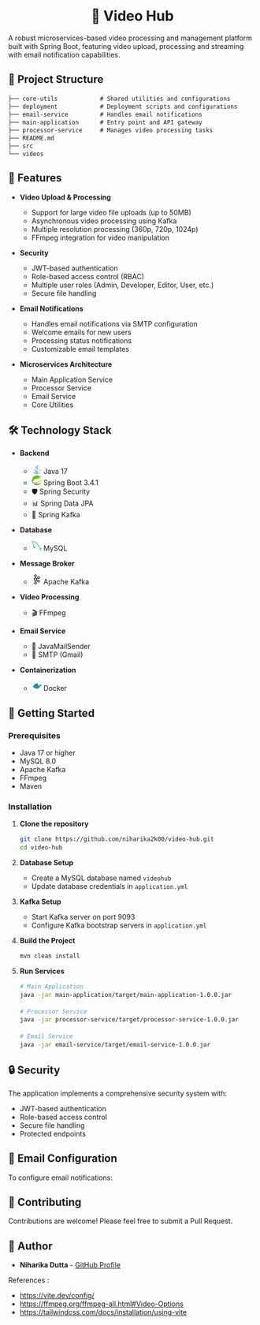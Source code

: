 # <div align="center"> 🎥 Video Hub </div>

A robust microservices-based video processing and management platform built with Spring Boot, featuring video upload, processing and streaming with email notification capabilities.

## 🧱 Project Structure

```
├── core-utils            # Shared utilities and configurations
├── deployment            # Deployment scripts and configurations
├── email-service         # Handles email notifications
├── main-application      # Entry point and API gateway
├── processor-service     # Manages video processing tasks
├── README.md
├── src
└── videos
```

## 🌟 Features

- **Video Upload & Processing**

  - Support for large video file uploads (up to 50MB)
  - Asynchronous video processing using Kafka
  - Multiple resolution processing (360p, 720p, 1024p)
  - FFmpeg integration for video manipulation

- **Security**

  - JWT-based authentication
  - Role-based access control (RBAC)
  - Multiple user roles (Admin, Developer, Editor, User, etc.)
  - Secure file handling

- **Email Notifications**

  - Handles email notifications via SMTP configuration
  - Welcome emails for new users
  - Processing status notifications
  - Customizable email templates

- **Microservices Architecture**
  - Main Application Service
  - Processor Service
  - Email Service
  - Core Utilities

## 🛠️ Technology Stack

- **Backend**

  - <img src="https://raw.githubusercontent.com/devicons/devicon/master/icons/java/java-original.svg" alt="Java" width="20" height="20"/> Java 17
  - <img src="https://raw.githubusercontent.com/devicons/devicon/master/icons/spring/spring-original.svg" alt="Spring" width="20" height="20"/> Spring Boot 3.4.1
  - 🛡️ Spring Security
  - 📊 Spring Data JPA
  - 📨 Spring Kafka

- **Database**

  - <img src="https://raw.githubusercontent.com/devicons/devicon/master/icons/mysql/mysql-original.svg" alt="MySQL" width="20" height="20"/> MySQL

- **Message Broker**

  - <img src="https://raw.githubusercontent.com/devicons/devicon/master/icons/apachekafka/apachekafka-original.svg" alt="Kafka" width="20" height="20"/> Apache Kafka

- **Video Processing**

  - 🎬 FFmpeg

- **Email Service**

  - 📧 JavaMailSender
  - 📨 SMTP (Gmail)

- **Containerization**
  - <img src="https://raw.githubusercontent.com/devicons/devicon/master/icons/docker/docker-original.svg" alt="Docker" width="20" height="20"/> Docker

## 🚀 Getting Started

### Prerequisites

- Java 17 or higher
- MySQL 8.0
- Apache Kafka
- FFmpeg
- Maven

### Installation

1. **Clone the repository**

   ```bash
   git clone https://github.com/niharika2k00/video-hub.git
   cd video-hub
   ```

2. **Database Setup**

   - Create a MySQL database named `videohub`
   - Update database credentials in `application.yml`

3. **Kafka Setup**

   - Start Kafka server on port 9093
   - Configure Kafka bootstrap servers in `application.yml`

4. **Build the Project**

   ```bash
   mvn clean install
   ```

5. **Run Services**

   ```bash
   # Main Application
   java -jar main-application/target/main-application-1.0.0.jar

   # Processor Service
   java -jar processor-service/target/processor-service-1.0.0.jar

   # Email Service
   java -jar email-service/target/email-service-1.0.0.jar
   ```

## 🔒 Security

The application implements a comprehensive security system with:

- JWT-based authentication
- Role-based access control
- Secure file handling
- Protected endpoints

## 📧 Email Configuration

To configure email notifications:

<!-- TODO -->

<!-- 1. Enable 2-Step Verification in your Google Account
2. Generate an App Password
3. Update the email configuration in `EmailSenderConfig.java` -->

## 🤝 Contributing

Contributions are welcome! Please feel free to submit a Pull Request.

## 👥 Author

- **Niharika Dutta** - [GitHub Profile](https://github.com/niharika2k00)

References :

- https://vite.dev/config/
- https://ffmpeg.org/ffmpeg-all.html#Video-Options
- https://tailwindcss.com/docs/installation/using-vite
